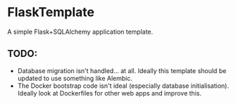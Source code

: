 # FlaskTemplate

A simple Flask+SQLAlchemy application template.

## TODO:

- Database migration isn't handled... at all. Ideally this template should be updated to use something like Alembic.
- The Docker bootstrap code isn't ideal (especially database initialisation). Ideally look at Dockerfiles for other web apps and improve this.
